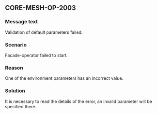 ## CORE-MESH-OP-2003
### Message text
Validation of default parameters failed.

### Scenario
Facade-operator failed to start.

### Reason
One of the environment parameters has an incorrect value.

### Solution
It is necessary to read the details of the error, an invalid parameter will be specified there.
